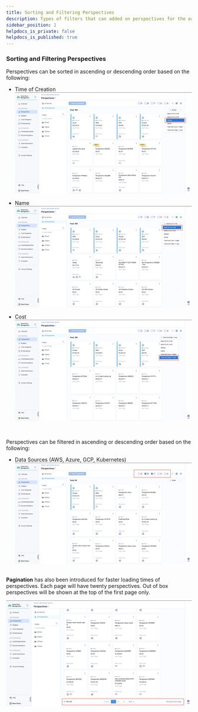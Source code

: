 ```yaml
---
title: Sorting and Filtering Perspectives
description: Types of filters that can added on perspectives for the ease of viewing perspectives
sidebar_position: 1
helpdocs_is_private: false
helpdocs_is_published: true
---
```


### Sorting and Filtering Perspectives

Perspectives can be sorted in ascending or descending order based on the following: 
* Time of Creation   
  ![time-creation.png](static/time-creation.png)
* Name
  ![name.png](static/name.png)
* Cost
  ![cost.png](static/cost.png)

  <br />
Perspectives can be filtered in ascending or descending order based on the following:
* Data Sources (AWS, Azure, GCP, Kubernetes)
  ![cloud filters.png](<static/cloud filters.png>) <br /> <br />




**Pagination** has also been introduced for faster loading times of perspectives. 
Each page will have twenty perspectives. Out of box perspectives will be shown at the top 
of the first page only.

![pagination.png](static/pagination.png)

